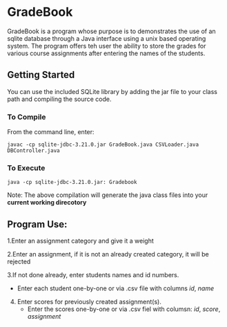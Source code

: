 # GradeBook
GradeBook is a program whose purpose is to demonstrates the use of an sqlite database through a Java interface using a unix based operating system. The program offers teh user
the ability to store  the grades for various course assignments after entering the names of the students.

## Getting Started

You can use the included SQLite library by adding the jar file to your class path and compiling the source code.

### To Compile
From the command line, enter:
```
javac -cp sqlite-jdbc-3.21.0.jar GradeBook.java CSVLoader.java DBController.java  
```

### To Execute
```
java -cp sqlite-jdbc-3.21.0.jar: Gradebook
```

Note: The above compilation will generate the java class files into your **current working direcotory**

## Program Use:

1.Enter an assignment category and give it a weight

2.Enter an assignment, if it is not an already created category, it will be rejected

3.If not done already, enter students names and id numbers.
  - Enter each student one-by-one or via .csv file with columns _id_, _name_

4. Enter scores for previously created assignment(s).
   - Enter the scores one-by-one or via .csv fiel with columsn: _id_, _score_, _assignment_
